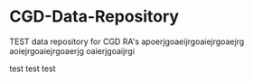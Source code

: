 # CGD-Data-Repository
TEST data repository for CGD RA's
apoerjgoaeijrgoaiejrgoaejrg
aoiejrgoaiejrgoaerjg
oaierjgoaijrgi



test test test 
